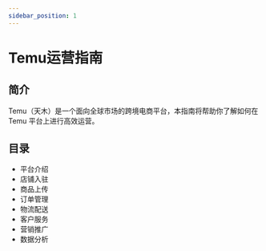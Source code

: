 ```yaml
---
sidebar_position: 1
---
```


# Temu运营指南

## 简介

Temu（天木）是一个面向全球市场的跨境电商平台，本指南将帮助你了解如何在 Temu 平台上进行高效运营。

## 目录

- 平台介绍
- 店铺入驻
- 商品上传
- 订单管理
- 物流配送
- 客户服务
- 营销推广
- 数据分析
